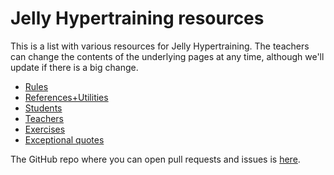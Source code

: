 # Jelly Hypertraining resources

This is a list with various resources for Jelly Hypertraining. The teachers can change the contents of the underlying pages at any time, although we'll update if there is a big change.

+ [Rules](rules.md)
+ [References+Utilities](help-stuff.md)
+ [Students](students.md)
+ [Teachers](teachers.md)
+ [Exercises](challenges.md)
+ [Exceptional quotes](quotes.md)

The GitHub repo where you can open pull requests and issues is [here](https://github.com/GolfingSuccess/jelly-hypertraining/edit/master/README.md).
